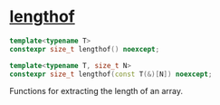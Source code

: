 # [lengthof](lengthof.hpp)

```cpp
template<typename T>
constexpr size_t lengthof() noexcept;

template<typename T, size_t N>
constexpr size_t lengthof(const T(&)[N]) noexcept;
```

Functions for extracting the length of an array.